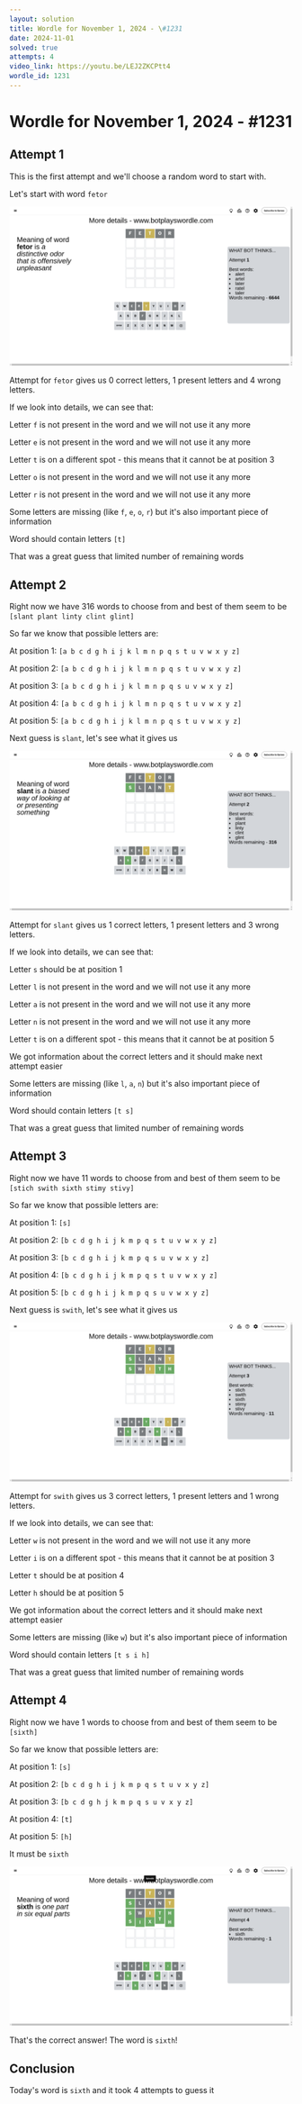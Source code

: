 ```yaml
---
layout: solution
title: Wordle for November 1, 2024 - \#1231
date: 2024-11-01
solved: true
attempts: 4
video_link: https://youtu.be/LEJ2ZKCPtt4
wordle_id: 1231
---
```


# Wordle for November 1, 2024 - \#1231

## Attempt 1

This is the first attempt and we'll choose a random word to start with.

Let's start with word `fetor`

![Attempt 1](2024-11-01/attempt-1.png)

Attempt for `fetor` gives us 0 correct letters, 1 present letters and 4 wrong letters.

If we look into details, we can see that:

Letter `f` is not present in the word and we will not use it any more

Letter `e` is not present in the word and we will not use it any more

Letter `t` is on a different spot - this means that it cannot be at position 3

Letter `o` is not present in the word and we will not use it any more

Letter `r` is not present in the word and we will not use it any more

Some letters are missing (like `f`, `e`, `o`, `r`) but it's also important piece of information

Word should contain letters `[t]`

That was a great guess that limited number of remaining words



## Attempt 2

Right now we have 316 words to choose from and best of them seem to be `[slant plant linty clint glint]`

So far we know that possible letters are:

At position 1: `[a b c d g h i j k l m n p q s t u v w x y z]`

At position 2: `[a b c d g h i j k l m n p q s t u v w x y z]`

At position 3: `[a b c d g h i j k l m n p q s u v w x y z]`

At position 4: `[a b c d g h i j k l m n p q s t u v w x y z]`

At position 5: `[a b c d g h i j k l m n p q s t u v w x y z]`

Next guess is `slant`, let's see what it gives us

![Attempt 2](2024-11-01/attempt-2.png)

Attempt for `slant` gives us 1 correct letters, 1 present letters and 3 wrong letters.

If we look into details, we can see that:

Letter `s` should be at position 1

Letter `l` is not present in the word and we will not use it any more

Letter `a` is not present in the word and we will not use it any more

Letter `n` is not present in the word and we will not use it any more

Letter `t` is on a different spot - this means that it cannot be at position 5

We got information about the correct letters and it should make next attempt easier

Some letters are missing (like `l`, `a`, `n`) but it's also important piece of information

Word should contain letters `[t s]`

That was a great guess that limited number of remaining words



## Attempt 3

Right now we have 11 words to choose from and best of them seem to be `[stich swith sixth stimy stivy]`

So far we know that possible letters are:

At position 1: `[s]`

At position 2: `[b c d g h i j k m p q s t u v w x y z]`

At position 3: `[b c d g h i j k m p q s u v w x y z]`

At position 4: `[b c d g h i j k m p q s t u v w x y z]`

At position 5: `[b c d g h i j k m p q s u v w x y z]`

Next guess is `swith`, let's see what it gives us

![Attempt 3](2024-11-01/attempt-3.png)

Attempt for `swith` gives us 3 correct letters, 1 present letters and 1 wrong letters.

If we look into details, we can see that:

Letter `w` is not present in the word and we will not use it any more

Letter `i` is on a different spot - this means that it cannot be at position 3

Letter `t` should be at position 4

Letter `h` should be at position 5

We got information about the correct letters and it should make next attempt easier

Some letters are missing (like `w`) but it's also important piece of information

Word should contain letters `[t s i h]`

That was a great guess that limited number of remaining words



## Attempt 4

Right now we have 1 words to choose from and best of them seem to be `[sixth]`

So far we know that possible letters are:

At position 1: `[s]`

At position 2: `[b c d g h i j k m p q s t u v x y z]`

At position 3: `[b c d g h j k m p q s u v x y z]`

At position 4: `[t]`

At position 5: `[h]`

It must be `sixth`

![Attempt 4](2024-11-01/attempt-4.png)

That's the correct answer! The word is `sixth`!

## Conclusion

Today's word is `sixth` and it took 4 attempts to guess it

